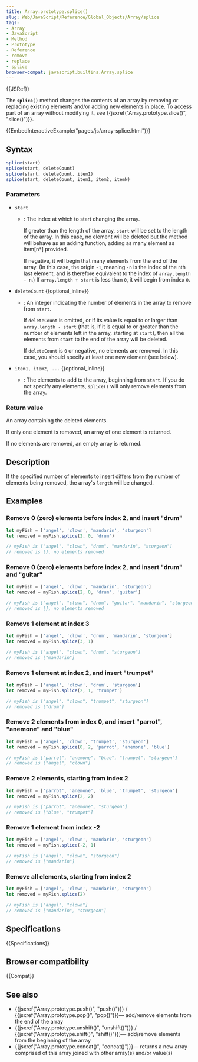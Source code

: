 ```yaml
---
title: Array.prototype.splice()
slug: Web/JavaScript/Reference/Global_Objects/Array/splice
tags:
- Array
- JavaScript
- Method
- Prototype
- Reference
- remove
- replace
- splice
browser-compat: javascript.builtins.Array.splice
---
```

{{JSRef}}

The **`splice()`** method changes the contents of an array by removing or
replacing existing elements and/or adding new elements
[in place](https://en.wikipedia.org/wiki/In-place_algorithm). To access part of
an array without modifying it, see
{{jsxref("Array.prototype.slice()", "slice()")}}.

{{EmbedInteractiveExample("pages/js/array-splice.html")}}

## Syntax

```js
splice(start)
splice(start, deleteCount)
splice(start, deleteCount, item1)
splice(start, deleteCount, item1, item2, itemN)
```

### Parameters

- `start`

  - : The index at which to start changing the array.

    If greater than the length of the array, `start` will be set to the length
    of the array. In this case, no element will be deleted but the method will
    behave as an adding function, adding as many element as item\[n\*] provided.

    If negative, it will begin that many elements from the end of the array. (In
    this case, the origin `-1`, meaning `-n` is the index of the `n`th last
    element, and is therefore equivalent to the index of `array.length - n`.) If
    `array.length + start` is less than `0`, it will begin from index `0`.

- `deleteCount` {{optional_inline}}

  - : An integer indicating the number of elements in the array to remove from
    `start`.

    If `deleteCount` is omitted, or if its value is equal to or larger than
    `array.length - start` (that is, if it is equal to or greater than the
    number of elements left in the array, starting at `start`), then all the
    elements from `start` to the end of the array will be deleted.

    If `deleteCount` is `0` or negative, no elements are removed. In this case,
    you should specify at least one new element (see below).

- `item1, item2, ...` {{optional_inline}}
  - : The elements to add to the array, beginning from `start`. If you do not
    specify any elements, `splice()` will only remove elements from the array.

### Return value

An array containing the deleted elements.

If only one element is removed, an array of one element is returned.

If no elements are removed, an empty array is returned.

## Description

If the specified number of elements to insert differs from the number of
elements being removed, the array's `length` will be changed.

## Examples

### Remove 0 (zero) elements before index 2, and insert "drum"

```js
let myFish = ['angel', 'clown', 'mandarin', 'sturgeon']
let removed = myFish.splice(2, 0, 'drum')

// myFish is ["angel", "clown", "drum", "mandarin", "sturgeon"]
// removed is [], no elements removed
```

### Remove 0 (zero) elements before index 2, and insert "drum" and "guitar"

```js
let myFish = ['angel', 'clown', 'mandarin', 'sturgeon']
let removed = myFish.splice(2, 0, 'drum', 'guitar')

// myFish is ["angel", "clown", "drum", "guitar", "mandarin", "sturgeon"]
// removed is [], no elements removed
```

### Remove 1 element at index 3

```js
let myFish = ['angel', 'clown', 'drum', 'mandarin', 'sturgeon']
let removed = myFish.splice(3, 1)

// myFish is ["angel", "clown", "drum", "sturgeon"]
// removed is ["mandarin"]
```

### Remove 1 element at index 2, and insert "trumpet"

```js
let myFish = ['angel', 'clown', 'drum', 'sturgeon']
let removed = myFish.splice(2, 1, 'trumpet')

// myFish is ["angel", "clown", "trumpet", "sturgeon"]
// removed is ["drum"]
```

### Remove 2 elements from index 0, and insert "parrot", "anemone" and "blue"

```js
let myFish = ['angel', 'clown', 'trumpet', 'sturgeon']
let removed = myFish.splice(0, 2, 'parrot', 'anemone', 'blue')

// myFish is ["parrot", "anemone", "blue", "trumpet", "sturgeon"]
// removed is ["angel", "clown"]
```

### Remove 2 elements, starting from index 2

```js
let myFish = ['parrot', 'anemone', 'blue', 'trumpet', 'sturgeon']
let removed = myFish.splice(2, 2)

// myFish is ["parrot", "anemone", "sturgeon"]
// removed is ["blue", "trumpet"]
```

### Remove 1 element from index -2

```js
let myFish = ['angel', 'clown', 'mandarin', 'sturgeon']
let removed = myFish.splice(-2, 1)

// myFish is ["angel", "clown", "sturgeon"]
// removed is ["mandarin"]
```

### Remove all elements, starting from index 2

```js
let myFish = ['angel', 'clown', 'mandarin', 'sturgeon']
let removed = myFish.splice(2)

// myFish is ["angel", "clown"]
// removed is ["mandarin", "sturgeon"]
```

## Specifications

{{Specifications}}

## Browser compatibility

{{Compat}}

## See also

- {{jsxref("Array.prototype.push()", "push()")}} /
  {{jsxref("Array.prototype.pop()",
    "pop()")}}— add/remove
  elements from the end of the array
- {{jsxref("Array.prototype.unshift()", "unshift()")}} /
  {{jsxref("Array.prototype.shift()", "shift()")}}— add/remove
  elements from the beginning of the array
- {{jsxref("Array.prototype.concat()", "concat()")}}— returns
  a new array comprised of this array joined with other array(s) and/or value(s)
